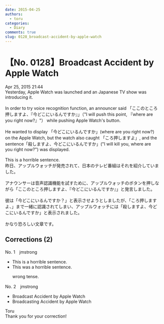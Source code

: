 ```yaml
---
date: 2015-04-25
authors:
  - toru
categories:
  - Diary
comments: true
slug: 0128_broadcast-accident-by-apple-watch
---
```


# 【No. 0128】Broadcast Accident by Apple Watch
<div class="date">Apr 25, 2015 21:44</div>
<div id="post"><div id="body_show_ori">
Yesterday, Apple Watch was launched and an Japanese TV show was introducing it.<br/><br/>In order to try voice recognition function, an announcer said 「ここのところ押しますよ、『今どこにいるんですか』」（"I will push this point, 『where are you right now?』"） while pushing Apple Watch's button.<br/><br/>He wanted to display 「今どこにいるんですか」(where are you right now?) on the Apple Watch, but the watch also caught 「ころ押しますよ」, and the sentence「殺しますよ、今どこにいるんですか」("I will kill you, where are you right now?") was displayed.<br/><br/>This is a horrible sentence.
</div></div>

<!-- more -->

<div id="post_ja"><div id="body_show_mo">
昨日、アップルウォッチが発売されて、日本のテレビ番組はそれを紹介していました。<br/><br/>アナウンサーは音声認識機能を試すために、アップルウォッチのボタンを押しながら「ここのところ押しますよ、『今どこにいるんですか』」と発言しました。<br/><br/>彼は「今どこにいるんですか？」と表示させようとしましたが、「ころ押しますよ、」まで一緒に認識されてしまい、アップルウォッチには「殺しますよ、今どこにいるんですか」と表示されました。<br/><br/>かなり恐ろしい文章です。
</div></div>

## Corrections (2)
<div id="block"><div class="first_name"> No. 1　<span class="just_name">jmstrong</span></div><div id="block2">
<ul class="correction_field">
<li class="incorrect">This is a horrible sentence.</li>
<li class="corrected correct">
This <span class="f_blue"><span class="f_bold">was</span></span> a horrible sentence.
<p class="correction_comment">wrong tense.</p>
</li>
</ul>
</div></div>
<div id="block"><div class="first_name"> No. 2　<span class="just_name">jmstrong</span></div><div id="block2">
<ul class="correction_field">
<li class="incorrect">Broadcast Accident by Apple Watch</li>
<li class="corrected correct">
Broadcast<span class="f_blue">ing</span> Accident by Apple Watch
</li>
</ul>
</div><div class="name"><span class="just_name">Toru</span><br>
Thank you for your correction!
</div>
</div>
